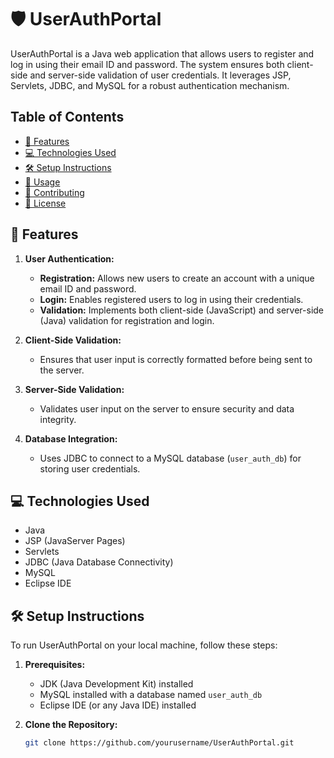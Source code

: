 # 🛡️ UserAuthPortal

UserAuthPortal is a Java web application that allows users to register and log in using their email ID and password. The system ensures both client-side and server-side validation of user credentials. It leverages JSP, Servlets, JDBC, and MySQL for a robust authentication mechanism.

## Table of Contents

- [🌟 Features](#features)
- [💻 Technologies Used](#technologies-used)
- [🛠️ Setup Instructions](#setup-instructions)
- [🚀 Usage](#usage)
- [🤝 Contributing](#contributing)
- [📝 License](#license)

## 🌟 Features 

1. **User Authentication:**
   - **Registration:** Allows new users to create an account with a unique email ID and password.
   - **Login:** Enables registered users to log in using their credentials.
   - **Validation:** Implements both client-side (JavaScript) and server-side (Java) validation for registration and login.

2. **Client-Side Validation:**
   - Ensures that user input is correctly formatted before being sent to the server.

3. **Server-Side Validation:**
   - Validates user input on the server to ensure security and data integrity.

4. **Database Integration:**
   - Uses JDBC to connect to a MySQL database (`user_auth_db`) for storing user credentials.

## 💻 Technologies Used  

- Java
- JSP (JavaServer Pages)
- Servlets
- JDBC (Java Database Connectivity)
- MySQL
- Eclipse IDE

## 🛠️ Setup Instructions  

To run UserAuthPortal on your local machine, follow these steps:

1. **Prerequisites:**
   - JDK (Java Development Kit) installed
   - MySQL installed with a database named `user_auth_db`
   - Eclipse IDE (or any Java IDE) installed

2. **Clone the Repository:**
   ```bash
   git clone https://github.com/yourusername/UserAuthPortal.git
